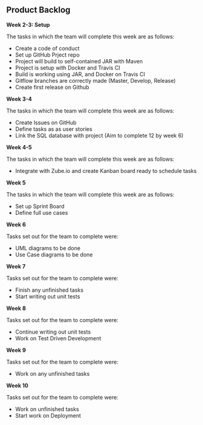 ## Product Backlog

__Week 2-3: Setup__

The tasks in which the team will complete this week are as follows:
*   Create a code of conduct
*   Set up GitHub Prject repo
*   Project will build to self-contained JAR with Maven
*   Project is setup with Docker and Travis CI
*   Build is working using JAR, and Docker on Travis CI
*   Gitflow branches are correctly made (Master, Develop, Release)
*   Create first release on Github

__Week 3-4__

The tasks in which the team will complete this week are as follows:
*   Create Issues on GitHub
*   Define tasks as as user stories
*   Link the SQL database with project (Aim to complete 12 by week 6)

__Week 4-5__

The tasks in which the team will complete this week are as follows:
*   Integrate with Zube.io and create Kanban board ready to schedule tasks


__Week 5__

The tasks in which the team will complete this week are as follows:
*   Set up Sprint Board
*   Define full use cases


__Week 6__

Tasks set out for the team to complete were:
* UML diagrams to be done
* Use Case diagrams to be done


__Week 7__

Tasks set out for the team to complete were:
* Finish any unfinished tasks
* Start writing out unit tests


__Week 8__

Tasks set out for the team to complete were:
* Continue writing out unit tests
* Work on Test Driven Development


__Week 9__

Tasks set out for the team to complete were:
* Work on any unfinished tasks


__Week 10__

Tasks set out for the team to complete were:
* Work on unfinished tasks
* Start work on Deployment